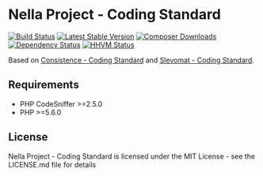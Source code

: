 Nella Project - Coding Standard
===============================

[![Build Status](https://img.shields.io/travis/nella/coding-standard.svg?style=flat-square)](https://travis-ci.org/nella/coding-standard)
[![Latest Stable Version](https://img.shields.io/packagist/v/nella/coding-standard.svg?style=flat-square)](https://packagist.org/packages/nella/coding-standard)
[![Composer Downloads](https://img.shields.io/packagist/dt/nella/coding-standard.svg?style=flat-square)](https://packagist.org/packages/nella/coding-standard)
[![Dependency Status](https://img.shields.io/versioneye/d/user/projects/54a0657c14969a371200000a.svg?style=flat-square)](https://www.versioneye.com/user/projects/54a0657c14969a371200000a)
[![HHVM Status](https://img.shields.io/hhvm/nella/coding-standard.svg?style=flat-square)](http://hhvm.h4cc.de/package/nella/coding-standard)

Based on [Consistence - Coding Standard](https://github.com/consistence/coding-standard) and [Slevomat - Coding Standard](https://github.com/slevomat/coding-standard).

Requirements
------------
- PHP CodeSniffer >=2.5.0
- PHP >=5.6.0

License
-------
Nella Project - Coding Standard is licensed under the MIT License - see the LICENSE.md file for details

